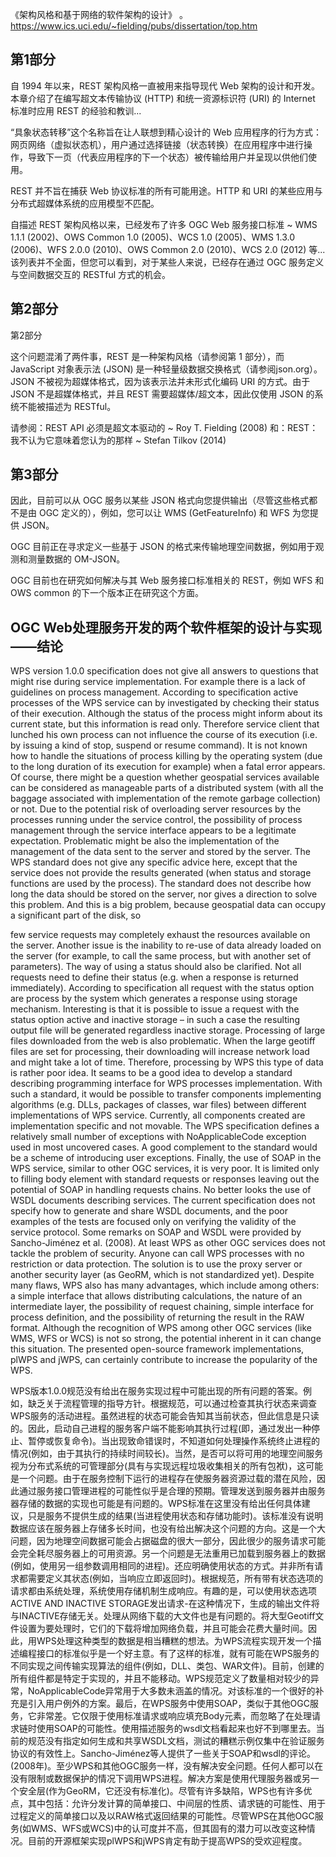 《架构风格和基于网络的软件架构的设计》 。
https://www.ics.uci.edu/~fielding/pubs/dissertation/top.htm

## 第1部分

自 1994 年以来，REST 架构风格一直被用来指导现代 Web 架构的设计和开发。本章介绍了在编写超文本传输​​协议 (HTTP) 和统一资源标识符 (URI) 的 Internet 标准时应用 REST 的经验和教训...


“具象状态转移”这个名称旨在让人联想到精心设计的 Web 应用程序的行为方式：网页网络（虚拟状态机），用户通过选择链接（状态转换）在应用程序中进行操作，导致下一页（代表应用程序的下一个状态）被传输给用户并呈现以供他们使用。

REST 并不旨在捕获 Web 协议标准的所有可能用途。HTTP 和 URI 的某些应用与分布式超媒体系统的应用模型不匹配。

自描述 REST 架构风格以来，已经发布了许多 OGC Web 服务接口标准 ~ WMS 1.1.1 (2002)、OWS Common 1.0 (2005)、WCS 1.0 (2005)、WMS 1.3.0 (2006)、WFS 2.0.0 (2010)、OWS Common 2.0 (2010)、WCS 2.0 (2012) 等...该列表并不全面，但您可以看到，对于某些人来说，已经存在通过 OGC 服务定义与空间数据交互的 RESTful 方式的机会。


## 第2部分

第2部分

这个问题混淆了两件事，REST 是一种架构风格（请参阅第 1 部分），而 JavaScript 对象表示法 (JSON) 是一种轻量级数据交换格式（请参阅json.org）。JSON 不被视为超媒体格式，因为该表示法并未形式化编码 URI 的方式。由于 JSON 不是超媒体格式，并且 REST 需要超媒体/超文本，因此仅使用 JSON 的系统不能被描述为 RESTful。

请参阅：REST API 必须是超文本驱动的 ~ Roy T. Fielding (2008) 和：REST：我不认为它意味着您认为的那样 ~ Stefan Tilkov (2014)


## 第3部分

因此，目前可以从 OGC 服务以某些 JSON 格式向您提供输出（尽管这些格式都不是由 OGC 定义的），例如，您可以让 WMS (GetFeatureInfo) 和 WFS 为您提供 JSON。

OGC 目前正在寻求定义一些基于 JSON 的格式来传输地理空间数据，例如用于观测和测量数据的 OM-JSON。

OGC 目前也在研究如何解决与其 Web 服务接口标准相关的 REST，例如 WFS 和 OWS common 的下一个版本正在研究这个方面。



## OGC Web处理服务开发的两个软件框架的设计与实现——结论
WPS version 1.0.0 specification does not give all answers to questions that might rise during service implementation. For example there is a lack of guidelines on process management. According to specification active processes of the WPS service can by investigated by checking their status of their execution. Although the status of the process might inform about its current state, but this information is read only. Therefore service client that lunched his own process can not influence the course of its execution (i.e. by issuing a kind of stop, suspend or resume command). It is not known how to handle the situations of process killing by the operating system (due to the long duration of its execution for example) when a fatal error appears. Of course, there might be a question whether geospatial services available can be considered as manageable parts of a distributed system (with all the baggage associated with implementation of the remote garbage collection) or not. Due to the potential risk of overloading server resources by the processes running under the service control, the possibility of process management through the service interface appears to be a legitimate expectation. Problematic might be also the implementation of the management of the data sent to the server and stored by the server. The WPS standard does not give any specific advice here, except that the service does not provide the results generated (when status and storage functions are used by the process). The standard does not describe how long the data should be stored on the server, nor gives a direction to solve this problem. And this is a big problem, because geospatial data can occupy a significant part of the disk, so

few service requests may completely exhaust the resources available on the server. Another issue is the inability to re-use of data already loaded on the server (for example, to call the same process, but with another set of parameters). The way of using a status should also be clarified. Not all requests need to define their status (e.g. when a response is returned immediately). According to specification all request with the status option are process by the system which generates a response using storage mechanism. Interesting is that it is possible to issue a request with the status option active and inactive storage – in such a case the resulting output file will be generated regardless inactive storage. Processing of large files downloaded from the web is also problematic. When the large geotiff files are set for processing, their downloading will increase network load and might take a lot of time. Therefore, processing by WPS this type of data is rather poor idea. It seams to be a good idea to develop a standard describing programming interface for WPS processes implementation. With such a standard, it would be possible to transfer components implementing algorithms (e.g. DLLs, packages of classes, war files) between different implementations of WPS service. Currently, all components created are implementation specific and not movable. The WPS specification defines a relatively small number of exceptions with NoApplicableCode exception used in most uncovered cases. A good complement to the standard would be a scheme of introducing user exceptions. Finally, the use of SOAP in the WPS service, similar to other OGC services, it is very poor. It is limited only to filling body element with standard requests or responses leaving out the potential of SOAP in handling requests chains. No better looks the use of WSDL documents describing services. The current specification does not specify how to generate and share WSDL documents, and the poor examples of the tests are focused only on verifying the validity of the service protocol. Some remarks on SOAP and WSDL were provided by Sancho-Jiménez et al. (2008). At least WPS as other OGC services does not tackle the problem of security. Anyone can call WPS processes with no restriction or data protection. The solution is to use the proxy server or another security layer (as GeoRM, which is not standardized yet). Despite many flaws, WPS also has many advantages, which include among others: a simple interface that allows distributing calculations, the nature of an intermediate layer, the possibility of request chaining, simple interface for process definition, and the possibility of returning the result in the RAW format. Although the recognition of WPS among other OGC services (like WMS, WFS or WCS) is not so strong, the potential inherent in it can change this situation. The presented open-source framework implementations, plWPS and jWPS, can certainly contribute to increase the popularity of the WPS.


WPS版本1.0.0规范没有给出在服务实现过程中可能出现的所有问题的答案。例如，缺乏关于流程管理的指导方针。根据规范，可以通过检查其执行状态来调查WPS服务的活动进程。虽然进程的状态可能会告知其当前状态，但此信息是只读的。因此，启动自己进程的服务客户端不能影响其执行过程(即，通过发出一种停止、暂停或恢复命令)。当出现致命错误时，不知道如何处理操作系统终止进程的情况(例如，由于其执行的持续时间较长)。当然，是否可以将可用的地理空间服务视为分布式系统的可管理部分(具有与实现远程垃圾收集相关的所有包袱)，这可能是一个问题。由于在服务控制下运行的进程存在使服务器资源过载的潜在风险，因此通过服务接口管理进程的可能性似乎是合理的预期。管理发送到服务器并由服务器存储的数据的实现也可能是有问题的。WPS标准在这里没有给出任何具体建议，只是服务不提供生成的结果(当进程使用状态和存储功能时)。该标准没有说明数据应该在服务器上存储多长时间，也没有给出解决这个问题的方向。这是一个大问题，因为地理空间数据可能会占据磁盘的很大一部分，因此很少的服务请求可能会完全耗尽服务器上的可用资源。另一个问题是无法重用已加载到服务器上的数据(例如，使用另一组参数调用相同的进程)。还应明确使用状态的方式。并非所有请求都需要定义其状态(例如，当响应立即返回时)。根据规范，所有带有状态选项的请求都由系统处理，系统使用存储机制生成响应。有趣的是，可以使用状态选项ACTIVE AND INACTIVE STORAGE发出请求-在这种情况下，生成的输出文件将与INACTIVE存储无关。处理从网络下载的大文件也是有问题的。将大型Geotiff文件设置为要处理时，它们的下载将增加网络负载，并且可能会花费大量时间。因此，用WPS处理这种类型的数据是相当糟糕的想法。为WPS流程实现开发一个描述编程接口的标准似乎是一个好主意。有了这样的标准，就有可能在WPS服务的不同实现之间传输实现算法的组件(例如，DLL、类包、WAR文件)。目前，创建的所有组件都是特定于实现的，并且不能移动。WPS规范定义了数量相对较少的异常，NoApplicableCode异常用于大多数未涵盖的情况。对该标准的一个很好的补充是引入用户例外的方案。最后，在WPS服务中使用SOAP，类似于其他OGC服务，它非常差。它仅限于使用标准请求或响应填充Body元素，而忽略了在处理请求链时使用SOAP的可能性。使用描述服务的wsdl文档看起来也好不到哪里去。当前的规范没有指定如何生成和共享WSDL文档，测试的糟糕示例仅集中在验证服务协议的有效性上。Sancho-Jiménez等人提供了一些关于SOAP和wsdl的评论。(2008年)。至少WPS和其他OGC服务一样，没有解决安全问题。任何人都可以在没有限制或数据保护的情况下调用WPS进程。解决方案是使用代理服务器或另一个安全层(作为GeoRM，它还没有标准化)。尽管有许多缺陷，WPS也有许多优点，其中包括：允许分发计算的简单接口、中间层的性质、请求链的可能性、用于过程定义的简单接口以及以RAW格式返回结果的可能性。尽管WPS在其他OGC服务(如WMS、WFS或WCS)中的认可度并不高，但其固有的潜力可以改变这种情况。目前的开源框架实现plWPS和jWPS肯定有助于提高WPS的受欢迎程度。